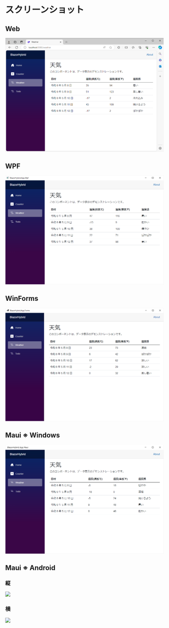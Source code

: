 # スクリーンショット

## Web
![](image/screenshot_web.png)

## WPF
![](image/screenshot_wpf.png)

## WinForms
![](image/screenshot_forms.png)

## Maui ※ Windows
![](image/screenshot_maui_windows.png)

## Maui ※ Android

### 縦
![](image/screenshot_maui_android_縦.png)

### 横
![](image/screenshot_maui_android_横.png)